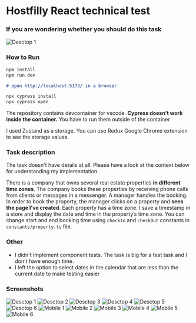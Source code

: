 # Hostfilly React technical test

### If you are wondering whether you should do this task
![Desctop 1](./doc/img/feedback.png)

### How to Run
```md
npm install
npm run dev

# open http://localhost:5173/ in a browser

npx cypress install
npx cypress open
```
The repository contains devcontainer for vscode. **Cypress doesn't work inside the container.** You have to run them outside of the container

I used Zustand as a storage. You can use Redux Google Chrome extension to see the storage values.

### Task description
The task doesn't have details at all. Please have a look at the context below for understanding my implementation.


There is a company that owns several real estate properties **in different time zones**. The company books these properties by receiving phone calls from clients or messages in a messenger. A manager handles the booking. In order to book the property, the manager clicks on a property and **sees the page I've created**.
Each property has a time zone. I save a timestamp in a store and display the date and time in the property’s time zone. You can change start and end booking time using `checkIn` and `checkOut` constants in `constants/property.ts` file.

### Other
- I didn't implement component tests. The task is big for a test task and I don't have enough time.
- I left the option to select dates in the calendar that are less than the current date to make testing easier

### Screenshots
![Desctop 1](./doc/img/d1.png)
![Desctop 2](./doc/img/d2.png)
![Desctop 3](./doc/img/d3.png)
![Desctop 4](./doc/img/d4.png)
![Desctop 5](./doc/img/d5.png)
![Desctop 6](./doc/img/d6.png)
![Mobile 1](./doc/img/m1.png)
![Mobile 2](./doc/img/m2.png)
![Mobile 3](./doc/img/m3.png)
![Mobile 4](./doc/img/m4.png)
![Mobile 5](./doc/img/m5.png)
![Mobile 6](./doc/img/m6.png)